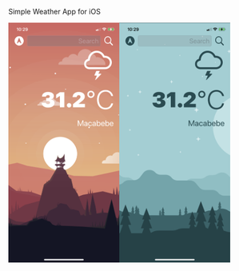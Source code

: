 Simple Weather App for iOS


<img src="/Documentation/Screen%20Shot%202021-05-01%20at%2010.29.46%20AM.png?raw=true" width="222" height="480"><img src="/Documentation/Screen%20Shot%202021-05-01%20at%2010.29.56%20AM.png?raw=true" width="222" height="480">
